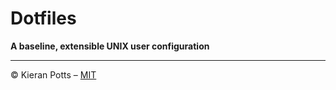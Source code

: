 # Dotfiles

**A baseline, extensible UNIX user configuration**



-----

© Kieran Potts – [MIT](./LICENSE.txt)
